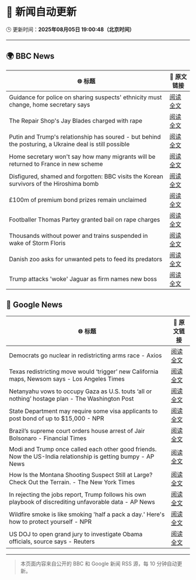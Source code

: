 # 🧠 新闻自动更新

🕒 更新时间：**2025年08月05日 19:00:48（北京时间）**

---

## 🌍 BBC News

| 🌐 标题 | 🔗 原文链接 |
|--------|-------------|
| Guidance for police on sharing suspects' ethnicity must change, home secretary says | [阅读全文](https://www.bbc.com/news/articles/c8rygx2xpy7o?at_medium=RSS&at_campaign=rss) |
| The Repair Shop's Jay Blades charged with rape | [阅读全文](https://www.bbc.com/news/articles/c5yl63965q0o?at_medium=RSS&at_campaign=rss) |
| Putin and Trump's relationship has soured - but behind the posturing, a Ukraine deal is still possible | [阅读全文](https://www.bbc.com/news/articles/cj4wn1j7w1jo?at_medium=RSS&at_campaign=rss) |
| Home secretary won't say how many migrants will be returned to France in new scheme | [阅读全文](https://www.bbc.com/news/articles/cewykzegy4qo?at_medium=RSS&at_campaign=rss) |
| Disfigured, shamed and forgotten: BBC visits the Korean survivors of the Hiroshima bomb | [阅读全文](https://www.bbc.com/news/articles/cp8zlwd3e42o?at_medium=RSS&at_campaign=rss) |
| £100m of premium bond prizes remain unclaimed | [阅读全文](https://www.bbc.com/news/articles/ce3791ep6gko?at_medium=RSS&at_campaign=rss) |
| Footballer Thomas Partey granted bail on rape charges | [阅读全文](https://www.bbc.com/news/articles/c05engnv3l2o?at_medium=RSS&at_campaign=rss) |
| Thousands without power and trains suspended in wake of Storm Floris | [阅读全文](https://www.bbc.com/news/articles/c0j9g25q5eyo?at_medium=RSS&at_campaign=rss) |
| Danish zoo asks for unwanted pets to feed its predators | [阅读全文](https://www.bbc.com/news/articles/c0r7z2ynd2lo?at_medium=RSS&at_campaign=rss) |
| Trump attacks 'woke' Jaguar as firm names new boss | [阅读全文](https://www.bbc.com/news/articles/c0l61d5g9ggo?at_medium=RSS&at_campaign=rss) |

## 📰 Google News

| 🌐 标题 | 🔗 原文链接 |
|--------|-------------|
| Democrats go nuclear in redistricting arms race - Axios | [阅读全文](https://news.google.com/rss/articles/CBMihwFBVV95cUxPTFUyQXpsOTBKN0NBSTZaYVQ3T3Jtb2FaTER6NTJwN05DbUh0NndfRmFpUEZtSGZETkFMTTRudzUySmtkbzRZMGxCYkViVm9BN3NPemFUMy0waEp3cjVpZ1BpbG55Tjh4T3NmeFh6eTdhRU1HU3E4YXZaWEdhWEhCakdCVG16cEU?oc=5) |
| Texas redistricting move would ‘trigger’ new California maps, Newsom says - Los Angeles Times | [阅读全文](https://news.google.com/rss/articles/CBMiogFBVV95cUxNcVdhZVdrWDNZWVJHZi1QMEd4Rlg5azR0aWo4SnlZbFVDZlp6OTZtTEZWZzlqNjlUcHU1UUpXTk9weXdPMDBCS3VlLWhXdmpVWV9ONGt0YWdvcFctSmZaWmRlWTFnbjFYaUxoRVI0aC1lRDdRclNJZS1odkZXYmxqd3lYSUJXS2pXYlExMTNtRENiOW5BUjRRWHEwNkFMcXFmaGc?oc=5) |
| Netanyahu vows to occupy Gaza as U.S. touts ‘all or nothing’ hostage plan - The Washington Post | [阅读全文](https://news.google.com/rss/articles/CBMipAFBVV95cUxQWUpIdURIX253TERmYlNJQzdHbjNSckFvczlxN0ZlRDZrTzU3QVlRcXFRQmpPNHJuVWxhcFo2VTBfUUZYc3Q5cl9QdjFYUExHLXcxLW55RW1neEkzTmtJNlloVWd5TGl5a1MweGtNcUM4YUJ2c2JocWJqbVRmaHd0azVJUEZVUEFBYzlCRGRROWpzTmVVbDNpcDFwcDJvVlNicEluOA?oc=5) |
| State Department may require some visa applicants to post bond of up to $15,000 - NPR | [阅读全文](https://news.google.com/rss/articles/CBMiigFBVV95cUxPMTd5cnQzajRkVURTVldMMnptTmxYQnBfZFBFNnZEbDlrcjFPcElxdng3Q3Zxem1PdlR2U1Z5dFRXM1N4ZFBBT2I1MDFHRGNwN0dQLVJkYkwyWXJZMXlobGp4cjZHZzloU2hZVlJzT0ktVklGd3pRZ1A2LXJpckQwQ292OF9xMFFCOVE?oc=5) |
| Brazil’s supreme court orders house arrest of Jair Bolsonaro - Financial Times | [阅读全文](https://news.google.com/rss/articles/CBMicEFVX3lxTE9wenFiRVRsd2RSU2VNcGQwZHM1N1d2TEprN0NmVTNCWHVPOFdMZlk1VGJCVExDVFdQVFBkUUhtaXB3c184QUY2aTJYU1VwcnRmUUFpUnI4Yk9SUDhQRllkdktwY3BXRFkybnRmWUR4YVE?oc=5) |
| Modi and Trump once called each other good friends. Now the US-India relationship is getting bumpy - AP News | [阅读全文](https://news.google.com/rss/articles/CBMiogFBVV95cUxPSllCZ25vaTMtWlZFekdac3pfc3Q3Uzd1eWs2SjZucUdBTnpVNjNLZldpZnFCTUw1Q1N1VEFYb3JuLTM2a3Qtd2xwaGYxS2F1SEc4ejRmaEVvVXNQY3FtZHlpaE5oNDVJd2RtUEFtT1J5NXc4amhFZTlkRkVhVTRWVTNjTGVOR2ZjakpyQWptNFZpMUtMakdOV3dBRTN3TUU5dlE?oc=5) |
| How Is the Montana Shooting Suspect Still at Large? Check Out the Terrain. - The New York Times | [阅读全文](https://news.google.com/rss/articles/CBMidEFVX3lxTE45VDVxcW1PdjVGM19hNmF2ZTBQbkYzNEhLNEZkcEtPaVVvRm92RTIxUS1fU3dtdUdZVjcwU1NKc0FiWkp6bnQ2Ukl5QjBEOXFwcHB5cWZfcGFKcEo0VWM3SzQ4UzBwLUhaSnNIa1JuclFwalVI?oc=5) |
| In rejecting the jobs report, Trump follows his own playbook of discrediting unfavorable data - AP News | [阅读全文](https://news.google.com/rss/articles/CBMiqgFBVV95cUxQMXhLVktjYk9Oa2NoWkVNT3RXWTJBQ1FXaDZQdHpvV3hWbmItTTFwYWZOTnV3RzF6Znh3ZVJKUzlSVkZtTVlQOURVc3NRd0dvR2gzaG45dDdaa0RoaExSV0ZWRXFIbHdhNE11VFFhWjJjNDdUWlJQS1VSVHZDNWN4NlF5X3lPMEFyWkxhVTM0dHNYaEs1ejlxMXgyQ25sZTlVMl82aFY5eHdVQQ?oc=5) |
| Wildfire smoke is like smoking 'half a pack a day.' Here's how to protect yourself - NPR | [阅读全文](https://news.google.com/rss/articles/CBMipwFBVV95cUxQZU5aRkhuSEVQN1NmTEhOZzh6eVB6NjhOTnVVTHlTdWEzcFVPTGJ3c1dqT1FzdjdMcE9SYkpIc1llYWhveDBPM2FOdmFsVWdIYThpdHZ4d1FvMVk0U2M0ODJlV3haNlpzcE9leHJadGRhREU1VVhNNG1BQmVOTlpnbWhIQmFNYmtaSWpSMGJQSXJiUkFRdGFHVFJ6VXVmRGVodENSV0Zodw?oc=5) |
| US DOJ to open grand jury to investigate Obama officials, source says - Reuters | [阅读全文](https://news.google.com/rss/articles/CBMitgFBVV95cUxPMFpTV2JuSE1QSkh1bnBoWmdKMlpRbTJnY1RRQkJvY2wyT0NZZHJDUVpaZEJHaEY1MXdNbVppVVNSZU9DMFhBRUUtajZPeVJZNjdOSW5iNDU4YUlSdEk4NTF5d0lPU1A2eVo3ak10Q3R2RWk4QWdpMS15RVVycGJUc2lpd3JMSkVrQnBweHZOVGtSWm1BeEhuRFA5Sk5HUVNLZXVuVVBFbGVnZmdRS3FDSVVPMUk4Zw?oc=5) |

---
> 本页面内容来自公开的 BBC 和 Google 新闻 RSS 源，每 10 分钟自动更新。